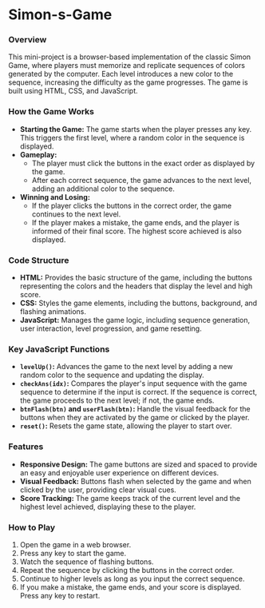 # Simon-s-Game

### Overview
This mini-project is a browser-based implementation of the classic Simon Game, where players must memorize and replicate sequences of colors generated by the computer. Each level introduces a new color to the sequence, increasing the difficulty as the game progresses. The game is built using HTML, CSS, and JavaScript.

### How the Game Works
- **Starting the Game:** The game starts when the player presses any key. This triggers the first level, where a random color in the sequence is displayed.
- **Gameplay:** 
  - The player must click the buttons in the exact order as displayed by the game.
  - After each correct sequence, the game advances to the next level, adding an additional color to the sequence.
- **Winning and Losing:**
  - If the player clicks the buttons in the correct order, the game continues to the next level.
  - If the player makes a mistake, the game ends, and the player is informed of their final score. The highest score achieved is also displayed.

### Code Structure
- **HTML:** Provides the basic structure of the game, including the buttons representing the colors and the headers that display the level and high score.
- **CSS:** Styles the game elements, including the buttons, background, and flashing animations.
- **JavaScript:** Manages the game logic, including sequence generation, user interaction, level progression, and game resetting.

### Key JavaScript Functions
- **`levelUp()`:** Advances the game to the next level by adding a new random color to the sequence and updating the display.
- **`checkAns(idx)`:** Compares the player's input sequence with the game sequence to determine if the input is correct. If the sequence is correct, the game proceeds to the next level; if not, the game ends.
- **`btnFlash(btn)` and `userFlash(btn)`:** Handle the visual feedback for the buttons when they are activated by the game or clicked by the player.
- **`reset()`:** Resets the game state, allowing the player to start over.

### Features
- **Responsive Design:** The game buttons are sized and spaced to provide an easy and enjoyable user experience on different devices.
- **Visual Feedback:** Buttons flash when selected by the game and when clicked by the user, providing clear visual cues.
- **Score Tracking:** The game keeps track of the current level and the highest level achieved, displaying these to the player.

### How to Play
1. Open the game in a web browser.
2. Press any key to start the game.
3. Watch the sequence of flashing buttons.
4. Repeat the sequence by clicking the buttons in the correct order.
5. Continue to higher levels as long as you input the correct sequence.
6. If you make a mistake, the game ends, and your score is displayed. Press any key to restart.

